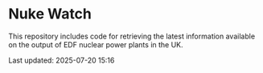 # Nuke Watch

This repository includes code for retrieving the latest information available on the output of EDF nuclear power plants in the UK.

Last updated: 2025-07-20 15:16